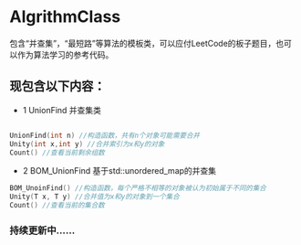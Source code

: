 # AlgrithmClass
包含“并查集”，“最短路”等算法的模板类，可以应付LeetCode的板子题目，也可以作为算法学习的参考代码。

## 现包含以下内容：
- 1 UnionFind 并查集类

``` C++

UnionFind(int n) //构造函数，共有n个对象可能需要合并
Unity(int x,int y) //合并索引为x和y的对象
Count() //查看当前剩余组数

```

- 2 BOM_UnionFind 基于std::unordered_map的并查集

``` C++
BOM_UnoinFind() //构造函数，每个严格不相等的对象被认为初始属于不同的集合
Unity(T x, T y) //合并值为x和y的对象到一个集合
Count() //查看当前的集合数

```

### 持续更新中……
